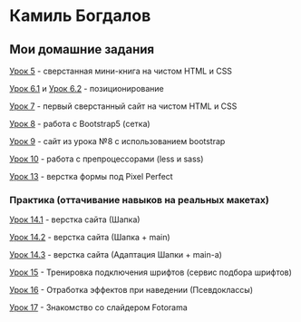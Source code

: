 

# Камиль Богдалов
## Мои домашние задания

[Урок 5](https://kamiligo.github.io/lesson_5/ "Мини-книга") - сверстанная мини-книга на чистом HTML и CSS

[Урок 6.1](https://kamiligo.github.io/lesson_6-1/ "Шапка сайта") и [Урок 6.2](kamiligo.github.io/lesson_6-2/ "Центрированный квадрат") - позиционирование

[Урок 7](https://kamiligo.github.io/lesson_7/ "Первый чистый сайт") - первый сверстанный сайт на чистом HTML и CSS

[Урок 8](https://kamiligo.github.io/lesson_8/ "Bootstrap") - работа с Bootstrap5 (сетка)

[Урок 9](https://kamiligo.github.io/lesson_9/ "Сайт с bootstrap") - сайт из урока №8 с использованием bootstrap

[Урок 10](https://kamiligo.github.io/lesson_10/ "less") - работа с препроцессорами (less и sass)

[Урок 13](https://kamiligo.github.io/lesson_13/ "Pixel Perfect") - верстка формы под Pixel Perfect

### Практика (оттачивание навыков на реальных макетах)

[Урок 14.1](https://kamiligo.github.io/lesson_14/ "Шапка будущего сайта") - верстка сайта (Шапка)

[Урок 14.2](https://kamiligo.github.io/lesson_14_p2/ "Главное содержимое будущего сайта") - верстка сайта (Шапка + main)

[Урок 14.3](https://kamiligo.github.io/lesson_14_p33/ "Адаптация главного содержания") - верстка сайта (Адаптация Шапки + main-a)

[Урок 15](https://kamiligo.github.io/lesson_15/ "Сервис по подбору шрифта") - Тренировка подключения шрифтов (сервис подбора шрифтов)

[Урок 16](https://kamiligo.github.io/lesson_16/ "Эффекты при наведении") - Отработка эффектов при наведении (Псевдоклассы)

[Урок 17](https://kamiligo.github.io/lesson_17/ "Слайдер для фотографий") - Знакомство со слайдером Fotorama
